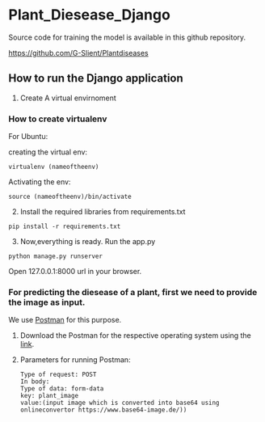 # Plant_Diesease_Django


Source code for training the model is available in this github repository.

https://github.com/G-Slient/Plantdiseases


## How to run the Django application 

  1. Create A virtual envirnoment 
  
 ### How to create virtualenv
  
  For Ubuntu:
  
  creating the virtual env:
      
    virtualenv (nameoftheenv)
  
  Activating the env:
  
    source (nameoftheenv)/bin/activate
      
  2. Install the required libraries from requirements.txt
 
    pip install -r requirements.txt
 
  3. Now,everything is ready. Run the app.py 
        
    python manage.py runserver



 Open 127.0.0.1:8000 url in your browser.
 
 ### For predicting the diesease of a plant, first we need to provide the image as input.
 
 
We use [Postman](https://www.getpostman.com/) for this purpose.

1. Download the Postman for the respective operating system using the [link](https://www.getpostman.com/apps).

2. Parameters for running Postman:
   
       Type of request: POST
       In body:
       Type of data: form-data
       key: plant_image
       value:(input image which is converted into base64 using onlineconvertor https://www.base64-image.de/))

 
 
